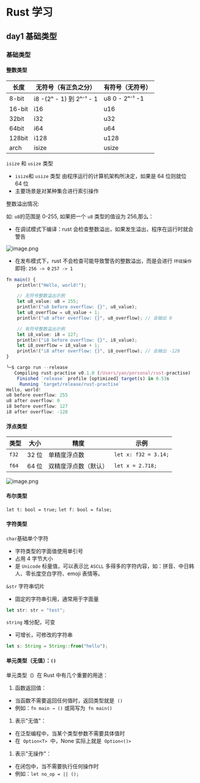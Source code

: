 # Rust 学习

## day1 基础类型

### 基础类型

#### 整数类型

| 长度   | 无符号（有正负之分）     | 有符号（无符号） |
| ------ | ------------------------ | ---------------- |
| 8-bit  | i8 -(2ⁿ - 1) 到 2ⁿ⁻¹ - 1 | u8 0 - 2ⁿ⁻¹ -1   |
| 16-bit | i16                      | u16              |
| 32bit  | i32                      | u32              |
| 64bit  | i64                      | u64              |
| 128bit | i128                     | u128             |
| arch   | isize                    | usize            |

`isize` 和 `usize` 类型

- `isize`和 `usize` 类型 由程序运行的计算机架构所决定，如果是 64 位则就位 64 位
- 主要场景是对某种集合进行索引操作

整数溢出情况:

如: `u8`的范围是 0-255, 如果把一个 `u8` 类型的值设为 256,那么：

- 在调试模式下编译：rust 会检查整数溢出，如果发生溢出，程序在运行时就会警告

![image.png](https://www.notion.so/1f9748bdb44b8082bb5ce75d63900456?pvs=4#1f9748bdb44b8009acb9f0fd52571efc)

- 在发布模式下，rust 不会检查可能导致警告的整数溢出，而是会进行 `环绕操作` 即将: `256 -> 0` `257 -> 1`

```jsx
fn main() {
    println!("Hello, world!");

    // 无符号整数溢出示例
    let u8_value: u8 = 255;
    println!("u8 before overflow: {}", u8_value);
    let u8_overflow = u8_value + 1;
    println!("u8 after overflow: {}", u8_overflow); // 会输出 0

    // 有符号整数溢出示例
    let i8_value: i8 = 127;
    println!("i8 before overflow: {}", i8_value);
    let i8_overflow = i8_value + 1;
    println!("i8 after overflow: {}", i8_overflow); // 会输出 -128
}

╰─$ cargo run --release                                                                                                                                                                                 101 ↵
   Compiling rust-practise v0.1.0 (/Users/yan/personal/rust-practise)
    Finished `release` profile [optimized] target(s) in 0.53s
     Running `target/release/rust-practise`
Hello, world!
u8 before overflow: 255
u8 after overflow: 0
i8 before overflow: 127
i8 after overflow: -128
```

#### 浮点类型

| 类型  | 大小  | 精度                 | 示例                 |
| ----- | ----- | -------------------- | -------------------- |
| `f32` | 32 位 | 单精度浮点数         | `let x: f32 = 3.14;` |
| `f64` | 64 位 | 双精度浮点数（默认） | `let x = 2.718;`     |

![image.png](https://www.notion.so/1f9748bdb44b8082bb5ce75d63900456?pvs=4#1f9748bdb44b808a917bf67ed0a599d4)

#### 布尔类型

`let t: bool = true;`
`let f: bool = false;`

#### 字符类型

`char`基础单个字符

- 字符类型的字面值使用单引号
- 占用 4 字节大小
- 是 `Unicode` 标量值，可以表示比 `ASCLL` 多得多的字符内容，如：拼音、中日韩人、零长度空白字符、emoji 表情等。

`&str` 字符串切片

- 固定的字符串引用，通常用于字面量

```jsx
let str: str = "test";
```

`string` 堆分配，可变

- 可增长，可修改的字符串

```jsx
let s: String = String::from("hello");
```

#### 单元类型（无值）：`()`

单元类型  ()  在 Rust 中有几个重要的用途：

1. 函数返回值：

- 当函数不需要返回任何值时，返回类型就是  `()`
- 例如：`fn main → ()` 或简写为  `fn main()`

1. 表示"无值"：

- 在泛型编程中，当某个类型参数不需要具体值时
- 在  `Option<T>`  中，None 实际上就是  `Option<()>`

1. 表示"无操作"：

- 在闭包中，当不需要执行任何操作时
- 例如：`let no_op = || ();`
